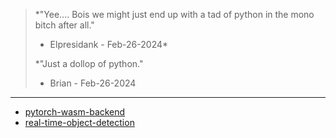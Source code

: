 >*"Yee.... Bois we might just end up with a tad of python in the mono bitch after all."
>
>- Elpresidank - Feb-26-2024*
>  
>  *"Just a dollop of python."
>  - Brian - Feb-26-2024 
---
- [pytorch-wasm-backend](https://www.npmjs.com/package/@tensorflow/tfjs-backend-wasm)
- [real-time-object-detection](https://eliraneln.medium.com/real-time-object-detection-using-ml5-js-and-react-c47612c60852)

